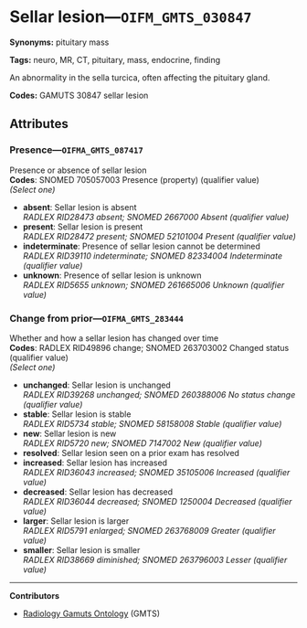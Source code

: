 # Sellar lesion—`OIFM_GMTS_030847`

**Synonyms:** pituitary mass

**Tags:** neuro, MR, CT, pituitary, mass, endocrine, finding

An abnormality in the sella turcica, often affecting the pituitary gland.

**Codes:** GAMUTS 30847 sellar lesion

## Attributes

### Presence—`OIFMA_GMTS_087417`

Presence or absence of sellar lesion  
**Codes**: SNOMED 705057003 Presence (property) (qualifier value)  
*(Select one)*

- **absent**: Sellar lesion is absent  
_RADLEX RID28473 absent; SNOMED 2667000 Absent (qualifier value)_
- **present**: Sellar lesion is present  
_RADLEX RID28472 present; SNOMED 52101004 Present (qualifier value)_
- **indeterminate**: Presence of sellar lesion cannot be determined  
_RADLEX RID39110 indeterminate; SNOMED 82334004 Indeterminate (qualifier value)_
- **unknown**: Presence of sellar lesion is unknown  
_RADLEX RID5655 unknown; SNOMED 261665006 Unknown (qualifier value)_

### Change from prior—`OIFMA_GMTS_283444`

Whether and how a sellar lesion has changed over time  
**Codes**: RADLEX RID49896 change; SNOMED 263703002 Changed status (qualifier value)  
*(Select one)*

- **unchanged**: Sellar lesion is unchanged  
_RADLEX RID39268 unchanged; SNOMED 260388006 No status change (qualifier value)_
- **stable**: Sellar lesion is stable  
_RADLEX RID5734 stable; SNOMED 58158008 Stable (qualifier value)_
- **new**: Sellar lesion is new  
_RADLEX RID5720 new; SNOMED 7147002 New (qualifier value)_
- **resolved**: Sellar lesion seen on a prior exam has resolved  
- **increased**: Sellar lesion has increased  
_RADLEX RID36043 increased; SNOMED 35105006 Increased (qualifier value)_
- **decreased**: Sellar lesion has decreased  
_RADLEX RID36044 decreased; SNOMED 1250004 Decreased (qualifier value)_
- **larger**: Sellar lesion is larger  
_RADLEX RID5791 enlarged; SNOMED 263768009 Greater (qualifier value)_
- **smaller**: Sellar lesion is smaller  
_RADLEX RID38669 diminished; SNOMED 263796003 Lesser (qualifier value)_

---

**Contributors**

- [Radiology Gamuts Ontology](https://gamuts.net/) (GMTS)